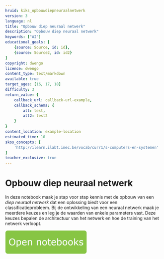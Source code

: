 ```yaml
---
hruid: kiks_opbouwdiepneuraalnetwerk
version: 3
language: nl
title: "Opbouw diep neuraal netwerk"
description: "Opbouw diep neuraal netwerk"
keywords: ["AI"]
educational_goals: [
    {source: Source, id: id}, 
    {source: Source2, id: id2}
]
copyright: dwengo
licence: dwengo
content_type: text/markdown
available: true
target_ages: [16, 17, 18]
difficulty: 3
return_value: {
    callback_url: callback-url-example,
    callback_schema: {
        att: test,
        att2: test2
    }
}
content_location: example-location
estimated_time: 10
skos_concepts: [
    'http://ilearn.ilabt.imec.be/vocab/curr1/s-computers-en-systemen'
]
teacher_exclusive: true
---
```


# Opbouw diep neuraal netwerk
In deze notebook maak je stap voor stap kennis met de opbouw van een *diep neuraal netwerk* dat een oplossing biedt voor een classificatieprobleem. Bij de ontwikkeling van een neuraal netwerk maak je meerdere keuzes en leg je de waarden van enkele parameters vast. Deze keuzes bepalen de architectuur van het netwerk en hoe de training van het netwerk verloopt.

[![](embed/Knop.png "Knop")](https://kiks.ilabt.imec.be/jupyterhub/?id=1701 "Diep neuraal netwerk")
